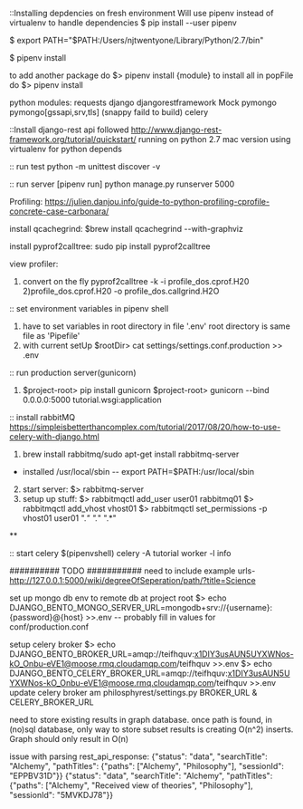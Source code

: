 ::Installing depdencies on fresh environment
Will use pipenv instead of virtualenv to handle dependencies
  $ pip install --user pipenv

  $ export PATH="$PATH:/Users/njtwentyone/Library/Python/2.7/bin"

  $ pipenv install


to add another package do $> pipenv install {module}
to install all in popFile do $> pipenv install

python modules:
requests
django
djangorestframework
Mock
pymongo
pymongo[gssapi,srv,tls]
  (snappy faild to build)
celery

::Install django-rest api
 followed http://www.django-rest-framework.org/tutorial/quickstart/
 running on python 2.7 mac version
 using virtualenv for python depends



:: run test
python -m unittest discover -v

:: run server
[pipenv run] python manage.py runserver 5000


Profiling:
https://julien.danjou.info/guide-to-python-profiling-cprofile-concrete-case-carbonara/

install qcachegrind:
$brew install qcachegrind --with-graphviz

install pyprof2calltree:
sudo pip install pyprof2calltree

view profiler:
1) convert on the fly
	pyprof2calltree -k -i profile_dos.cprof.H20
2)profile_dos.cprof.H20 -o profile_dos.callgrind.H2O

:: set environment variables in pipenv shell
1) have to set variables in root directory in file '.env'
  root directory is same file as 'Pipefile'
2) with current setUp
$rootDir> cat settings/settings.conf.production >> .env

:: run production server(gunicorn)
1) $project-root> pip install gunicorn
$project-root> gunicorn --bind 0.0.0.0:5000 tutorial.wsgi:application

:: install rabbitMQ
https://simpleisbetterthancomplex.com/tutorial/2017/08/20/how-to-use-celery-with-django.html
1) brew install rabbitmq/sudo apt-get install rabbitmq-server
- installed /usr/local/sbin
 -- export PATH=$PATH:/usr/local/sbin
2) start server: $>  rabbitmq-server
3) setup up stuff:
 $> rabbitmqctl add_user user01 rabbitmq01
 $> rabbitmqctl add_vhost vhost01
 $> rabbitmqctl set_permissions -p vhost01 user01 ".*" ".*" ".*"

**

 :: start celery
 $(pipenvshell) celery -A tutorial worker -l info

 ########## TODO ###########
 need to include example urls- http://127.0.0.1:5000/wiki/degreeOfSeperation/path/?title=Science


 set up mongo db env to remote db at project root
 $> echo DJANGO_BENTO_MONGO_SERVER_URL=mongodb+srv://{username}:{password}@{host} >>.env
 -- probably fill in values for conf/production.conf

setup celery broker
$> echo DJANGO_BENTO_BROKER_URL=amqp://teifhquv:x1DIY3usAUN5UYXWNos-kO_Onbu-eVE1@moose.rmq.cloudamqp.com/teifhquv >>.env
$> echo DJANGO_BENTO_CELERY_BROKER_URL=amqp://teifhquv:x1DIY3usAUN5UYXWNos-kO_Onbu-eVE1@moose.rmq.cloudamqp.com/teifhquv >>.env
update celery broker am philosphyrest/settings.py
BROKER_URL & CELERY_BROKER_URL


need to store existing results in graph database. once path is found, in (no)sql database, only way to store
subset results is creating O(n^2) inserts. Graph should only result in O(n)

issue with parsing rest_api_response:
{"status": "data", "searchTitle": "Alchemy", "pathTitles": {"paths": ["Alchemy", "Philosophy"], "sessionId": "EPPBV31D"}}
{"status": "data", "searchTitle": "Alchemy", "pathTitles": {"paths": ["Alchemy", "Received view of theories", "Philosophy"], "sessionId": "5MVKDJ78"}}